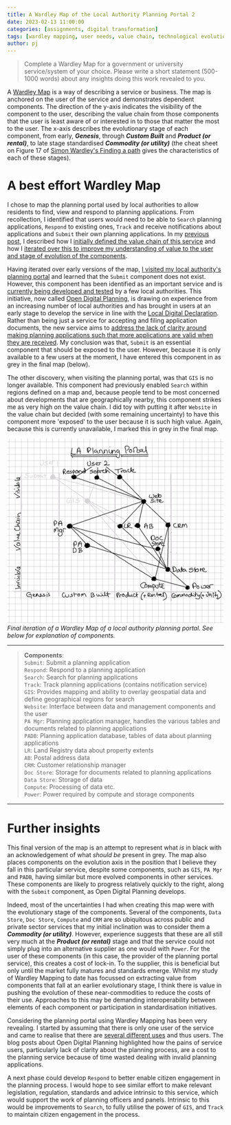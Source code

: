 ```yaml
---
title: A Wardley Map of the Local Authority Planning Portal 2
date: 2023-02-13 11:00:00 
categories: [assignments, digital transformation]
tags: [wardley mapping, user needs, value chain, technological evolution] # always lowercase
author: pj
---
```

> Complete a Wardley Map for a government or university service/system of your choice. Please write a short statement (500-1000 words) about any insights doing this work revealed to you.

A [Wardley Map](https://www.youtube.com/watch?v=Ty6pOVEc3bA) is a way of describing a service or business. The map is anchored on the user of the service and demonstrates dependent components. The direction of the y-axis indicates the visibility of the component to the user, describing the value chain from those components that the user is least aware of or interested in to those that matter the most to the user. The x-axis describes the evolutionary stage of each component, from early, ***Genesis***, through ***Custom Built*** and ***Product (or rental)***, to late stage standardised ***Commodity (or utility)*** (the cheat sheet on Figure 17 of [Simon Wardley's Finding a path](https://medium.com/wardleymaps/finding-a-path-cdb1249078c0) gives the characteristics of each of these stages).

# A best effort Wardley Map
I chose to map the planning portal used by local authorities to allow residents to find, view and respond to planning applications. From recollection, I identified that users would need to be able to `Search` planning applications, `Respond` to existing ones, `Track` and receive notifications about applications and `Submit` their own planning applications. In my [previous post](/posts/IIPP0011-Wardley-Mapping/), I described how I [initially defined the value chain of this service](../IIPP0011-Wardley-Mapping/#describing-the-value-chain) and how I [iterated over this to improve my understanding of value to the user and stage of evolution of the components](/posts/IIPP0011-Wardley-Mapping/#iterating-the-value-chain).

Having iterated over early versions of the map, [I visited my local authority's planning portal](/posts/IIPP0011-Wardley-Mapping/#check-in-with-reality) and learned that the `Submit` component does not exist. However, this component has been identified as an important service and is [currently being developed and tested](https://dluhcdigital.blog.gov.uk/2021/06/30/mhclg-launch-two-beta-planning-products/) by a few local authorities. This initiative, now called [Open Digital Planning](https://opendigitalplanning.org/), is drawing on experience from an increasing number of local authorities and has brought in users at an early stage to develop the service in line with the [Local Digital Declaration](https://www.localdigital.gov.uk/what-is-the-declaration/). Rather than being just a service for accepting and filing application documents, the new service aims to [address the lack of clarity around making planning applications such that more applications are valid when they are received](https://dluhcdigital.blog.gov.uk/2022/06/28/digital-planning-reform-an-overview/). My conclusion was that, `Submit` is an essential component that should be exposed to the user. However, because it is only available to a few users at the moment, I have entered this component in as grey in the final map (below).

The other discovery, when visiting the planning portal, was that `GIS` is no longer available. This component had previously enabled `Search` within regions defined on a map and, because people tend to be most concerned about developments that are geographically nearby, this component strikes me as very high on the value chain. I did toy with putting it after `Website` in the value chain but decided (with some remaining uncertainty) to have this component more 'exposed' to the user because it is such high value. Again, because this is currently unavailable, I marked this in grey in the final map.  

![Final iteration of the Wardley Map as described in the text](/assets/img/Wardley_map_final.png)
_Final iteration of a Wardley Map of a local authority planning portal. See below for explanation of components._

---
> **Components**:  
`Submit`: Submit a planning application  
`Respond`: Respond to a planning application  
`Search`: Search for planning applications  
`Track`: Track planning applications (contains notification service)    
`GIS`: Provides mapping and ability to overlay geospatial data and define geographical regions for search  
`Website`: Interface between data and management components and the user  
`PA Mgr`: Planning application manager, handles the various tables and documents related to planning applications  
`PADB`: Planning application database, tables of data about planning applications  
`LR`: Land Registry data about property extents  
`AB`: Postal address data  
`CRM`: Customer relationship manager  
`Doc Store`: Storage for documents related to planning applications  
`Data Store`: Storage of data  
`Compute`: Processing of data etc.  
`Power`: Power required by compute and storage components  
---


# Further insights
This final version of the map is an attempt to represent what _is_ in black with an acknowledgement of what _should be_ present in grey. The map also places components on the evolution axis in the position that I believe they fall in this particular service, despite some components, such as `GIS`, `PA Mgr` and `PADB`, having similar but more evolved components in other services. These components are likely to progress relatively quickly to the right, along with the `Submit` component, as Open Digital Planning develops. 

Indeed, most of the uncertainties I had when creating this map were with the evolutionary stage of the components. Several of the components, `Data Store`, `Doc Store`, `Compute` and `CRM` are so ubiquitous across public and private sector services that my initial inclination was to consider them a ***Commodity (or utility)***. However, experience suggests that these are all still very much at the ***Product (or rental)*** stage and that the service could not simply plug into an alternative supplier as one would with `Power`. For the user of these components (in this case, the provider of the planning portal service), this creates a cost of lock-in. To the supplier, this is beneficial but only until the market fully matures and standards emerge. Whilst my study of Wardley Mapping to date has focussed on extracting value from components that fall at an earlier evolutionary stage, I think there is value in pushing the evolution of these near-commodities to reduce the costs of their use. Approaches to this may be demanding interoperability between elements of each component or participation in standardisation initiatives.

Considering the planning portal using Wardley Mapping has been very revealing. I started by assuming that there is only one user of the service and came to realise that there are [several different uses](https://dluhcdigital.blog.gov.uk/2022/06/28/digital-planning-reform-an-overview/) and thus users. The blog posts about Open Digital Planning highlighted how the pains of service users, particularly lack of clarity about the planning process, are a cost to the planning service because of time wasted dealing with invalid planning applications. 

A next phase could develop `Respond` to better enable citizen engagement in the planning process. I would hope to see similar effort to make relevant legislation, regulation, standards and advice intrinsic to this service, which would support the work of planning officers and panels. Intrinsic to this would be improvements to `Search`, to fully utilise the power of `GIS`, and `Track` to maintain citizen engagement in the process.  

